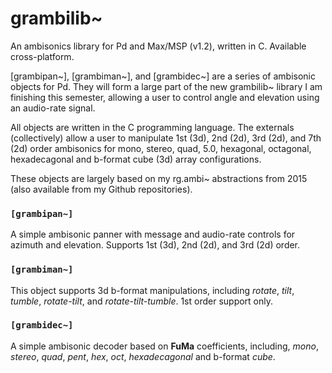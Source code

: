 # grambilib~

An ambisonics library for Pd and Max/MSP (v1.2), written in C. Available cross-platform.

[grambipan~], [grambiman~], and [grambidec~] are a series of ambisonic objects for Pd. They will form a large part of the new grambilib~ library I am finishing this semester, allowing a user to control angle and elevation using an audio-rate signal. 

All objects are written in the C programming language. The externals (collectively) allow a user to manipulate 1st (3d), 2nd (2d), 3rd (2d), and 7th (2d) order ambisonics for mono, stereo, quad, 5.0, hexagonal, octagonal, hexadecagonal and b-format cube (3d) array configurations.

These objects are largely based on my rg.ambi~ abstractions from 2015 (also available from my Github repositories). 

### `[grambipan~]`
A simple ambisonic panner with message and audio-rate controls for azimuth and elevation. Supports 1st (3d), 2nd (2d), and 3rd (2d) order.

### `[grambiman~]`
This object supports 3d b-format manipulations, including *rotate*, *tilt*, *tumble*, *rotate-tilt*, and *rotate-tilt-tumble*. 1st order support only. 

### `[grambidec~]`
A simple ambisonic decoder based on **FuMa** coefficients, including, *mono*, *stereo*, *quad*, *pent*, *hex*, *oct*, *hexadecagonal* and b-format *cube*.
